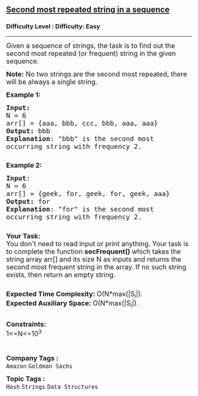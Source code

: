<h2><a href="https://www.geeksforgeeks.org/problems/second-most-repeated-string-in-a-sequence0534/1?page=2&company=Amazon&difficulty=Easy&status=unsolved&sortBy=submissions">Second most repeated string in a sequence</a></h2><h3>Difficulty Level : Difficulty: Easy</h3><hr><div class="problems_problem_content__Xm_eO"><p><span style="font-size: 18px;">Given a sequence of strings, the task is to find out the second most repeated (or frequent) string in the given sequence.</span></p>
<p><span style="font-size: 18px;"><strong>Note:</strong> No two strings are the second most repeated, there will be always a single string.</span></p>
<p><span style="font-size: 18px;"><strong>Example 1:</strong></span></p>
<pre><span style="font-size: 18px;"><strong>Input:</strong>
N = 6
arr[] = {aaa, bbb, ccc, bbb, aaa, aaa}
<strong>Output:</strong> bbb
<strong>Explanation</strong>: "bbb" is the second most 
occurring string with frequency 2.
</span>
</pre>
<p><span style="font-size: 18px;"><strong>Example 2:</strong></span></p>
<pre><span style="font-size: 18px;"><strong>Input</strong>: 
N = 6
arr[] = {geek, for, geek, for, geek, aaa}
<strong>Output:</strong> for
<strong>Explanation</strong>: "for" is the second most
occurring string with frequency 2.
</span></pre>
<p><br><span style="font-size: 18px;"><strong>Your Task:</strong><br>You don't need to read input or print anything. Your task is to complete the function&nbsp;<strong>secFrequent()&nbsp;</strong>which takes the string array arr[] and its size N as inputs and returns the second most frequent string in the array. If no such string exists, then return an empty string.</span></p>
<p><br><span style="font-size: 18px;"><strong>Expected Time Complexity:&nbsp;</strong>O(N*max(|S<sub>i</sub>|).<br><strong>Expected Auxiliary Space:&nbsp;</strong>O(N*max(|S<sub>i</sub>|).</span></p>
<p><br><span style="font-size: 18px;"><strong>Constraints:</strong><br>1&lt;=N&lt;=10<sup>3</sup></span></p>
<p>&nbsp;</p></div><p><span style=font-size:18px><strong>Company Tags : </strong><br><code>Amazon</code>&nbsp;<code>Goldman Sachs</code>&nbsp;<br><p><span style=font-size:18px><strong>Topic Tags : </strong><br><code>Hash</code>&nbsp;<code>Strings</code>&nbsp;<code>Data Structures</code>&nbsp;